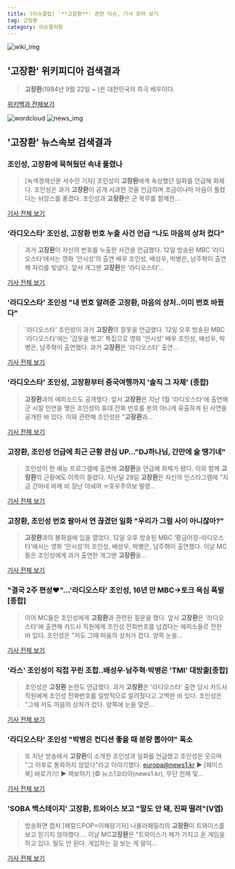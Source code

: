 ```yaml
---
title: (이슈클립) '**고장환**' 관련 이슈, 기사 모아 보기
tag: 고장환
category: 이슈클리핑
---
```

![wiki_img](https://user-images.githubusercontent.com/42597476/44503234-41136a80-a6d0-11e8-9071-6fc6418eafe4.png)
## **'**고장환**'** 위키피디아 검색결과
>**고장환**(1984년 9월 22일 ~ )은 대한민국의 희극 배우이다.

<a href="https://ko.wikipedia.org/wiki/고장환" target="_blank">위키백과 전체보기</a>

![wordcloud](https://s3.ap-northeast-2.amazonaws.com/lyrics101-wordcloud/2018-09-13-1536768676.png)
![news_img](https://user-images.githubusercontent.com/42597476/44507050-1206f400-a6e4-11e8-8d98-7ffbfebb353f.png)
## **'**고장환**'** 뉴스속보 검색결과
### 조인성, **고장환**에 묵혀뒀던 속내 풀렸나

>[녹색경제신문 서수민 기자] 조인성이 **고장환**에게 속상했던 일화를 언급해 화제다. 조인성은 과거 **고장환**이 공개 사과한 것을 언급하며 조금이나마 마음이 풀렸다는 뉘앙스를 풍겼다. 조인성과 **고장환**은 군 복무를 함께한...

<a href="http://www.greened.kr/news/articleView.html?idxno=75276" target="_blank">기사 전체 보기</a>

### ‘라디오스타’ 조인성, **고장환** 번호 누출 사건 언급 “나도 마음의 상처 컸다”

>과거 **고장환**이 자신의 번호를 누출한 사건을 언급했다. 12일 방송된 MBC ‘라디오스타’에서는 영화 ‘안시성’의 출연 배우 조인성, 배성우, 박병은, 남주혁이 출연해 자리를 빛냈다. 앞서 개그맨 **고장환**은 ‘라디오스타’...

<a href="http://www.etoday.co.kr/news/section/newsview.php?idxno=1663084" target="_blank">기사 전체 보기</a>

### '라디오스타' 조인성 "내 번호 알려준 **고장환**, 마음의 상처..이미 번호 바꿨다"

>'라디오스타' 조인성이 과거 **고장환**의 잘못을 언급했다. 12일 오후 방송된 MBC '라디오스타'에는 '갑옷을 벗고' 특집으로 영화 '안시성' 배우 조인성, 배성우, 박병은, 남주혁이 출연했다. 과거 **고장환**은 '라디오스타' 출연...

<a href="http://www.osen.co.kr/article/G1110988132" target="_blank">기사 전체 보기</a>

### '라디오스타' 조인성, **고장환**부터 중국여행까지 '솔직 그 자체' (종합)

>**고장환**과의 에피소드도 공개했다. 앞서 **고장환**은 지난 1월 '라디오스타'에 출연해 군 시절 인연을 맺은 조인성의 휴대 전화 번호를 본의 아니게 유출하게 된 사연을 공개한 바 있다. 이와 관련해 조인성은 "**고장환**과...

<a href="http://www.sportsseoul.com/news/read/679982" target="_blank">기사 전체 보기</a>

### **고장환**, 조인성 언급에 최근 근황 관심 UP…"DJ하나님, 간만에 술 땡기네"

>조인성이 한 예능 프로그램에 출연해 **고장환**을 언급해 화제가 됐다. 이와 함께 **고장환**의 근황에도 이목이 쏠렸다. 지난달 28일 **고장환**은 자신의 인스타그램에 "지금 간마네 바께 비 장난 아눼여 ㅠ호우주의보 발령...

<a href="http://www.topstarnews.net/news/articleView.html?idxno=481170" target="_blank">기사 전체 보기</a>

### **고장환**, 조인성 번호 팔아서 연 끊겼던 일화 "우리가 그럴 사이 아니잖아?"

>**고장환**과의 불화설에 입을 열었다. 12일 오후 방송된 MBC ‘황금어장-라디오스타’에서는 영화 ‘안시성’의 조인성, 배성우, 박병은, 남주혁이 출연했다. 이날 MC들은 조인성에게 과거 출연한 개그맨 **고장환**을...

<a href="http://www.nextdaily.co.kr/news/article.html?id=20180913800003" target="_blank">기사 전체 보기</a>

### "결국 2주 편성♥"…'라디오스타' 조인성, 16년 만 MBC→토크 욕심 폭발 [종합]

>이어 MC들은 조인성에게 **고장환**과 관련된 질문을 했다. 앞서 **고장환**은 '라디오스타'에 출연해 카드사 직원에게 조인성 전화번호를 넘겼다는 에피소들르 전한 바 있다. 조인성은 "저도 그때 마음의 상처가 컸다. 양쪽 눈을...

<a href="http://www.tvreport.co.kr/?c=news&m=newsview&idx=1079628" target="_blank">기사 전체 보기</a>

### '라스' 조인성이 직접 꾸린 조합..배성우·남주혁·박병은 'TMI' 대방출[종합]

>조인성은 **고장환** 논란도 언급했다. 과거 **고장환**은 '라디오스타' 출연 당시 카드사 직원에게 조인성 전화번호를 일방적으로 알려줬다고 고백한 바 있다. 조인성은 "그때 저도 마음의 상처가 컸다. 양쪽에 눈을 맞은...

<a href="http://www.osen.co.kr/article/G1110988134" target="_blank">기사 전체 보기</a>

### '라디오스타' 조인성 "박병은 컨디션 좋을 때 분량 뽑아야" 폭소

>또 지난 방송에서 **고장환**이 소개한 조인성과 일화를 언급했고 조인성은 웃으며 "그 이후로 통화하지 않았다"라고 이야기했다. europa@news1.kr ▶ [페이스북] 바로가기! ▶ 제보하기 [© 뉴스1코리아(news1.kr), 무단 전재 및...

<a href="http://news1.kr/articles/?3425154" target="_blank">기사 전체 보기</a>

### 'SOBA 백스테이지' **고장환**, 트와이스 보고 "말도 안 돼, 진짜 떨려"(V앱)

>방송화면 캡처 [헤럴드POP=이혜랑기자] 나몰라패밀리의 **고장환**이 트와이스를 보고 믿기지 않아했다.... 이날 MC**고장환**은 "트와이스가 제가 가지고 온 게임을 하고 있다. 말도 안 된다. 게임하는 걸 보는 게 말이...

<a href="http://biz.heraldcorp.com/view.php?ud=201808301348172682151_1" target="_blank">기사 전체 보기</a>


